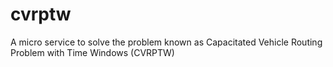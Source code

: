 # cvrptw
A micro service to solve the problem known as Capacitated Vehicle Routing Problem with Time Windows (CVRPTW)
